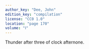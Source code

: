 ```yaml
---
author_key: "Dee, John"
edition_key: "compilation"
license: "CC0 1.0"
location: "page 170"
volume: "Ⅰ"
---
```

Thunder after three of clock afternone.
